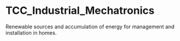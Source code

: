 # TCC_Industrial_Mechatronics
Renewable sources and accumulation of energy for management and installation in homes.
